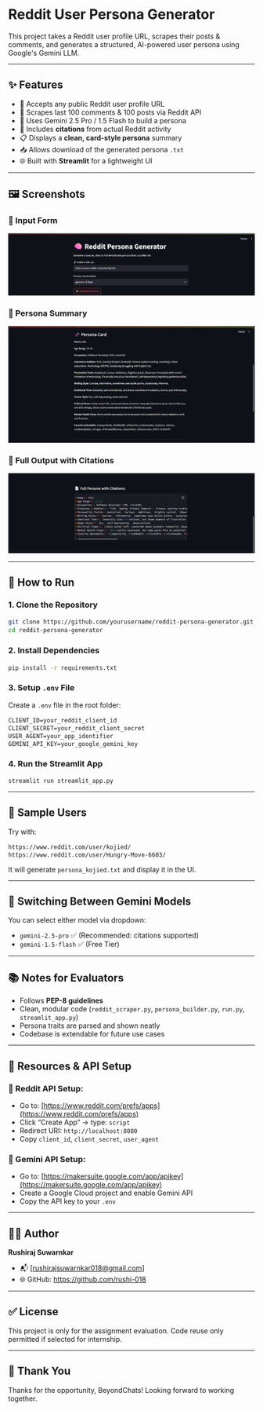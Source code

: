 # Reddit User Persona Generator


This project takes a Reddit user profile URL, scrapes their posts & comments, and generates a structured, AI-powered user persona using Google's Gemini LLM.

---

## ✨ Features

* 🔗 Accepts any public Reddit user profile URL
* 🧹 Scrapes last 100 comments & 100 posts via Reddit API
* 🤖 Uses Gemini 2.5 Pro / 1.5 Flash to build a persona
* 📌 Includes **citations** from actual Reddit activity
* 📋 Displays a **clean, card-style persona** summary
* 📥 Allows download of the generated persona `.txt`
* 🌐 Built with **Streamlit** for a lightweight UI

---

## 🖼️ Screenshots

### 🔗 Input Form
![Input Form](screenshots/home.png)

### 🧠 Persona Summary
![Persona Summary](screenshots/card.png)

### 📄 Full Output with Citations
![Sample Citation](screenshots/citation.png)


---

## 🚀 How to Run

### 1. Clone the Repository

```bash
git clone https://github.com/yourusername/reddit-persona-generator.git
cd reddit-persona-generator
```

### 2. Install Dependencies

```bash
pip install -r requirements.txt
```

### 3. Setup `.env` File

Create a `.env` file in the root folder:

```env
CLIENT_ID=your_reddit_client_id
CLIENT_SECRET=your_reddit_client_secret
USER_AGENT=your_app_identifier
GEMINI_API_KEY=your_google_gemini_key
```

### 4. Run the Streamlit App

```bash
streamlit run streamlit_app.py
```

---

## 🧪 Sample Users

Try with:

```text
https://www.reddit.com/user/kojied/
https://www.reddit.com/user/Hungry-Move-6603/
```

It will generate `persona_kojied.txt` and display it in the UI.

---

## 🔄 Switching Between Gemini Models

You can select either model via dropdown:

* `gemini-2.5-pro` ✅ (Recommended: citations supported)
* `gemini-1.5-flash` ✅ (Free Tier)

---

## 📚 Notes for Evaluators

* Follows **PEP-8 guidelines**
* Clean, modular code (`reddit_scraper.py`, `persona_builder.py`, `run.py`, `streamlit_app.py`)
* Persona traits are parsed and shown neatly
* Codebase is extendable for future use cases

---

## 📎 Resources & API Setup

### 🔐 Reddit API Setup:

* Go to: [https://www.reddit.com/prefs/apps](https://www.reddit.com/prefs/apps)
* Click “Create App” → type: `script`
* Redirect URI: `http://localhost:8080`
* Copy `client_id`, `client_secret`, `user_agent`

### 🔑 Gemini API Setup:

* Go to: [https://makersuite.google.com/app/apikey](https://makersuite.google.com/app/apikey)
* Create a Google Cloud project and enable Gemini API
* Copy the API key to your `.env`

---

## 👨‍💻 Author

**Rushiraj Suwarnkar**

* 📬 [rushirajsuwarnkar018@gmail.com]
* 🌐 GitHub: https://github.com/rushi-018

---

## ✅ License

This project is only for the assignment evaluation. Code reuse only permitted if selected for internship.

---

## 🙌 Thank You

Thanks for the opportunity, BeyondChats! Looking forward to working together.
